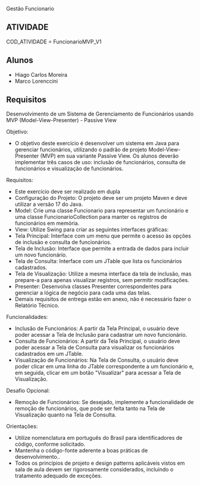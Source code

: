 Gestão Funcionario

## ATIVIDADE

COD_ATIVIDADE = FuncionarioMVP_V1

## Alunos 

- Hiago Carlos Moreira
- Marco Lorenccini

## Requisitos

Desenvolvimento de um Sistema de Gerenciamento de Funcionários usando MVP (Model-View-Presenter) - Passive View

Objetivo:

- O objetivo deste exercício é desenvolver um sistema em Java para gerenciar funcionários, utilizando o padrão de projeto Model-View-Presenter (MVP) em sua variante Passive View. Os alunos deverão implementar três casos de uso: inclusão de funcionários, consulta de funcionários e visualização de funcionários.

Requisitos:

- Este exercício deve ser realizado em dupla
- Configuração do Projeto: O projeto deve ser um projeto Maven e deve utilizar a versão 17 do Java.
- Model: Crie uma classe Funcionario para representar um funcionário e uma classe FuncionarioCollection para manter os registros de funcionários em memória.
- View: Utilize Swing para criar as seguintes interfaces gráficas:
- Tela Principal: Interface com um menu que permite o acesso às opções de inclusão e consulta de funcionários.
- Tela de Inclusão: Interface que permite a entrada de dados para incluir um novo funcionário.
- Tela de Consulta: Interface com um JTable que lista os funcionários cadastrados.
- Tela de Visualização: Utilize a mesma interface da tela de inclusão, mas prepare-a para apenas visualizar registros, sem permitir modificações.
- Presenter: Desenvolva classes Presenter correspondentes para gerenciar a lógica de negócio para cada uma das telas.
- Demais requisitos de entrega estão em anexo, não é necessário fazer o Relatório Técnico.

Funcionalidades:

- Inclusão de Funcionários: A partir da Tela Principal, o usuário deve poder acessar a Tela de Inclusão para cadastrar um novo funcionário.
- Consulta de Funcionários: A partir da Tela Principal, o usuário deve poder acessar a Tela de Consulta para visualizar os funcionários cadastrados em um JTable.
- Visualização de Funcionários: Na Tela de Consulta, o usuário deve poder clicar em uma linha do JTable correspondente a um funcionário e, em seguida, clicar em um botão "Visualizar" para acessar a Tela de Visualização.

Desafio Opcional:

- Remoção de Funcionários: Se desejado, implemente a funcionalidade de remoção de funcionários, que pode ser feita tanto na Tela de Visualização quanto na Tela de Consulta.

Orientações:

- Utilize nomenclatura em português do Brasil para identificadores de código, conforme solicitado.
- Mantenha o código-fonte aderente a boas práticas de desenvolvimento..
- Todos os princípios de projeto e design patterns aplicáveis vistos em sala de aula devem ser rigorosamente considerados, incluindo o tratamento adequado de exceções.

